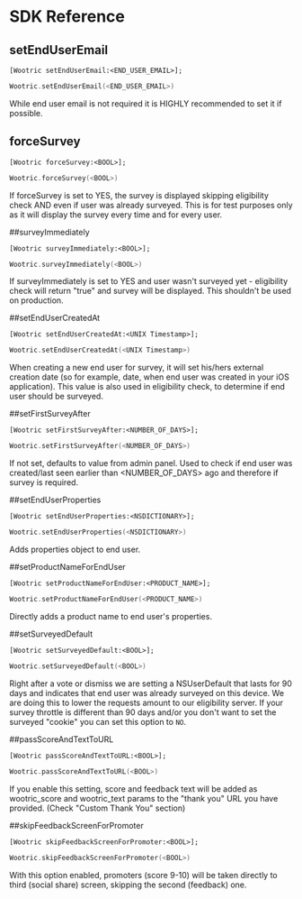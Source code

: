 # SDK Reference

## setEndUserEmail
```objective_c
[Wootric setEndUserEmail:<END_USER_EMAIL>];
```
```swift
Wootric.setEndUserEmail(<END_USER_EMAIL>)
```
While end user email is not required it is HIGHLY recommended to set it if possible.

## forceSurvey
```objective_c
[Wootric forceSurvey:<BOOL>];
```
```swift
Wootric.forceSurvey(<BOOL>)
```
If forceSurvey is set to YES, the survey is displayed skipping eligibility check AND even if user was already surveyed. This is for test purposes only as it will display the survey every time and for every user.

##surveyImmediately
```objective_c
[Wootric surveyImmediately:<BOOL>];
```
```swift
Wootric.surveyImmediately(<BOOL>)
```
If surveyImmediately is set to YES and user wasn't surveyed yet - eligibility check will return "true" and survey will be displayed. This shouldn't be used on production.

##setEndUserCreatedAt
```objective_c
[Wootric setEndUserCreatedAt:<UNIX Timestamp>];
```
```swift
Wootric.setEndUserCreatedAt(<UNIX Timestamp>)
```
When creating a new end user for survey, it will set his/hers external creation date (so for example, date, when end user was created in your iOS application).
This value is also used in eligibility check, to determine if end user should be surveyed.

##setFirstSurveyAfter
```objective_c
[Wootric setFirstSurveyAfter:<NUMBER_OF_DAYS>];
```
```swift
Wootric.setFirstSurveyAfter(<NUMBER_OF_DAYS>)
```
If not set, defaults to value from admin panel. Used to check if end user was created/last seen earlier than <NUMBER_OF_DAYS> ago and therefore if survey is required.

##setEndUserProperties
```objective_c
[Wootric setEndUserProperties:<NSDICTIONARY>];
```
```swift
Wootric.setEndUserProperties(<NSDICTIONARY>)
```
Adds properties object to end user.

##setProductNameForEndUser
```objective_c
[Wootric setProductNameForEndUser:<PRODUCT_NAME>];
```
```swift
Wootric.setProductNameForEndUser(<PRODUCT_NAME>)
```
Directly adds a product name to end user's properties.

##setSurveyedDefault
```objective_c
[Wootric setSurveyedDefault:<BOOL>];
```
```swift
Wootric.setSurveyedDefault(<BOOL>)
```
Right after a vote or dismiss we are setting a NSUserDefault that lasts for 90 days and indicates that end user was already surveyed on this device. We are doing this to lower the requests amount to our eligibility server.
If your survey throttle is different than 90 days and/or you don't want to set the surveyed "cookie" you can set this option to `NO`.

##passScoreAndTextToURL
```objective_c
[Wootric passScoreAndTextToURL:<BOOL>];
```
```swift
Wootric.passScoreAndTextToURL(<BOOL>)
```
If you enable this setting, score and feedback text will be added as wootric_score and wootric_text params to the "thank you" URL you have provided. (Check "Custom Thank You" section)

##skipFeedbackScreenForPromoter
```objective_c
[Wootric skipFeedbackScreenForPromoter:<BOOL>];
```
```swift
Wootric.skipFeedbackScreenForPromoter(<BOOL>)
```
With this option enabled, promoters (score 9-10) will be taken directly to third (social share) screen, skipping the second (feedback) one.





